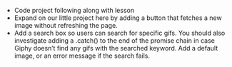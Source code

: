 - Code project following along with lesson
- Expand on our little project here by adding a button that fetches a new image without refreshing the page.
- Add a search box so users can search for specific gifs. You should also investigate adding a .catch() to the end of the promise chain in case Giphy doesn’t find any gifs with the searched keyword. Add a default image, or an error message if the search fails.
